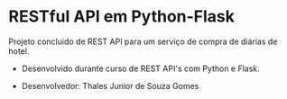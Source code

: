 # RESTful API em Python-Flask
Projeto concluido de REST API para um serviço de compra de diárias de hotel.
- Desenvolvido durante curso de REST API's com Python e Flask.

- Desenvolvedor: Thales Junior de Souza Gomes

